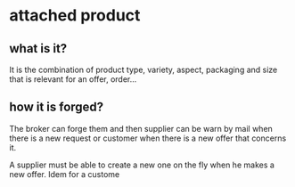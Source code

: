 # attached product

## what is it?

It is the combination of product type, variety, aspect, packaging and size that
 is relevant for an offer, order...

## how it is forged?

The broker can forge them and then supplier can be warn by mail when there is a
 new request or customer when there is a new offer that concerns it.

A supplier must be able to create a new one on the fly when he makes a new offer.
 Idem for a custome
